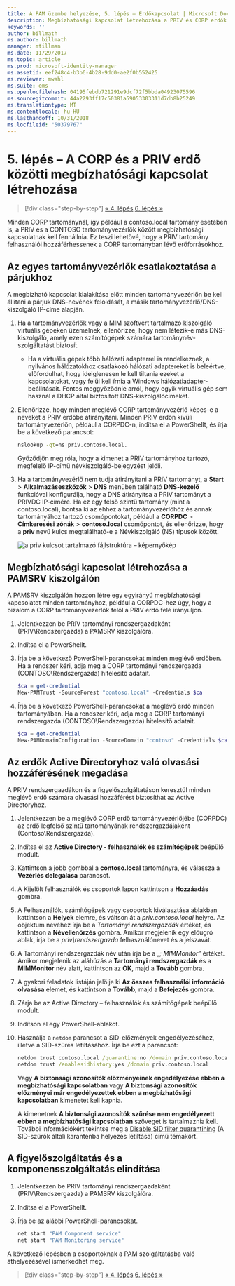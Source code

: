 ```yaml
---
title: A PAM üzembe helyezése, 5. lépés – Erdőkapcsolat | Microsoft Docs
description: Megbízhatósági kapcsolat létrehozása a PRIV és CORP erdők között, hogy a PRIV rendszerjogosultságú felhasználói a CORP erőforrásaihoz is hozzáférjenek.
keywords: ''
author: billmath
ms.author: billmath
manager: mtillman
ms.date: 11/29/2017
ms.topic: article
ms.prod: microsoft-identity-manager
ms.assetid: eef248c4-b3b6-4b28-9dd0-ae2f0b552425
ms.reviewer: mwahl
ms.suite: ems
ms.openlocfilehash: 04195febdb721291e9dcf72f5bbda04923075596
ms.sourcegitcommit: 44a2293ff17c50381a59053303311d7db8b25249
ms.translationtype: MT
ms.contentlocale: hu-HU
ms.lasthandoff: 10/31/2018
ms.locfileid: "50379767"
---
```

# <a name="step-5--establish-trust-between-priv-and-corp-forests"></a>5. lépés – A CORP és a PRIV erdő közötti megbízhatósági kapcsolat létrehozása

> [!div class="step-by-step"]
> [« 4. lépés](step-4-install-mim-components-on-pam-server.md)
> [6. lépés »](step-6-transition-group-to-pam.md)

Minden CORP tartománynál, így például a contoso.local tartomány esetében is, a PRIV és a CONTOSO tartományvezérlők között megbízhatósági kapcsolatnak kell fennállnia. Ez teszi lehetővé, hogy a PRIV tartomány felhasználói hozzáférhessenek a CORP tartományban lévő erőforrásokhoz.

## <a name="connect-each-domain-controller-to-its-counterpart"></a>Az egyes tartományvezérlők csatlakoztatása a párjukhoz

A megbízható kapcsolat kialakítása előtt minden tartományvezérlőn be kell állítani a párjuk DNS-nevének feloldását, a másik tartományvezérlő/DNS-kiszolgáló IP-címe alapján.

1.  Ha a tartományvezérlők vagy a MIM szoftvert tartalmazó kiszolgáló virtuális gépeken üzemelnek, ellenőrizze, hogy nem létezik-e más DNS-kiszolgáló, amely ezen számítógépek számára tartománynév-szolgáltatást biztosít.
    - Ha a virtuális gépek több hálózati adapterrel is rendelkeznek, a nyilvános hálózatokhoz csatlakozó hálózati adaptereket is beleértve, előfordulhat, hogy ideiglenesen le kell tiltania ezeket a kapcsolatokat, vagy felül kell írnia a Windows hálózatiadapter-beállításait. Fontos meggyőződnie arról, hogy egyik virtuális gép sem használ a DHCP által biztosított DNS-kiszolgálócímeket.

2.  Ellenőrizze, hogy minden meglévő CORP tartományvezérlő képes-e a neveket a PRIV erdőbe átirányítani. Minden PRIV erdőn kívüli tartományvezérlőn, például a CORPDC-n, indítsa el a PowerShellt, és írja be a következő parancsot:

    ```cmd
    nslookup -qt=ns priv.contoso.local.
    ```
    Győződjön meg róla, hogy a kimenet a PRIV tartományhoz tartozó, megfelelő IP-című névkiszolgáló-bejegyzést jelöli.

3.  Ha a tartományvezérlő nem tudja átirányítani a PRIV tartományt, a **Start** > **Alkalmazáseszközök** > **DNS** menüben található **DNS-kezelő** funkcióval konfigurálja, hogy a DNS átirányítsa a PRIV tartományt a PRIVDC IP-címére. Ha ez egy felső szintű tartomány (mint a contoso.local), bontsa ki az ehhez a tartományvezérlőhöz és annak tartományához tartozó csomópontokat, például a **CORPDC** > **Címkeresési zónák** > **contoso.local** csomópontot, és ellenőrizze, hogy a **priv** nevű kulcs megtalálható-e a Névkiszolgáló (NS) típusok között.

    ![a priv kulcsot tartalmazó fájlstruktúra – képernyőkép](./media/PAM_GS_DNS_Manager.png)

## <a name="establish-trust-on-pamsrv"></a>Megbízhatósági kapcsolat létrehozása a PAMSRV kiszolgálón

A PAMSRV kiszolgálón hozzon létre egy egyirányú megbízhatósági kapcsolatot minden tartományhoz, például a CORPDC-hez úgy, hogy a bizalom a CORP tartományvezérlők felől a PRIV erdő felé irányuljon.

1. Jelentkezzen be PRIV tartományi rendszergazdaként (PRIV\Rendszergazda) a PAMSRV kiszolgálóra.

2.  Indítsa el a PowerShellt.

3.  Írja be a következő PowerShell-parancsokat minden meglévő erdőben. Ha a rendszer kéri, adja meg a CORP tartományi rendszergazda (CONTOSO\Rendszergazda) hitelesítő adatait.

    ```PowerShell
    $ca = get-credential
    New-PAMTrust -SourceForest "contoso.local" -Credentials $ca
    ```

4.  Írja be a következő PowerShell-parancsokat a meglévő erdő minden tartományában. Ha a rendszer kéri, adja meg a CORP tartományi rendszergazda (CONTOSO\Rendszergazda) hitelesítő adatait.

    ```PowerShell
    $ca = get-credential
    New-PAMDomainConfiguration -SourceDomain "contoso" -Credentials $ca
    ```

## <a name="give-forests-read-access-to-active-directory"></a>Az erdők Active Directoryhoz való olvasási hozzáférésének megadása

A PRIV rendszergazdákon és a figyelőszolgáltatáson keresztül minden meglévő erdő számára olvasási hozzáférést biztosíthat az Active Directoryhoz.

1. Jelentkezzen be a meglévő CORP erdő tartományvezérlőjébe (CORPDC) az erdő legfelső szintű tartományának rendszergazdájaként (Contoso\Rendszergazda).  
2. Indítsa el az **Active Directory - felhasználók és számítógépek** beépülő modult.  
3. Kattintson a jobb gombbal a **contoso.local** tartományra, és válassza a **Vezérlés delegálása** parancsot.  
4. A Kijelölt felhasználók és csoportok lapon kattintson a **Hozzáadás** gombra.  
5. A Felhasználók, számítógépek vagy csoportok kiválasztása ablakban kattintson a **Helyek** elemre, és váltson át a *priv.contoso.local* helyre.  Az objektum nevéhez írja be a *Tartományi rendszergazdák* értéket, és kattintson a **Névellenőrzés** gombra. Amikor megjelenik egy előugró ablak, írja be a *priv\rendszergazda* felhasználónevet és a jelszavát.  
6. A Tartományi rendszergazdák név után írja be a „*; MIMMonitor*” értéket. Amikor megjelenik az aláhúzás a **Tartományi rendszergazdák** és a **MIMMonitor** név alatt, kattintson az **OK**, majd a **Tovább** gombra.  
7. A gyakori feladatok listáján jelölje ki **Az összes felhasználói információ olvasása** elemet, és kattintson a **Tovább**, majd a **Befejezés** gombra.  
8. Zárja be az Active Directory – felhasználók és számítógépek beépülő modult.

9. Indítson el egy PowerShell-ablakot.
10. Használja a `netdom` parancsot a SID-előzmények engedélyezéséhez, illetve a SID-szűrés letiltásához. Írja be ezt a parancsot:
    ```cmd
    netdom trust contoso.local /quarantine:no /domain priv.contoso.local
    netdom trust /enablesidhistory:yes /domain priv.contoso.local
    ```
    Vagy **A biztonsági azonosítók előzményeinek engedélyezése ebben a megbízhatósági kapcsolatban** vagy **A biztonsági azonosítók előzményei már engedélyezettek ebben a megbízhatósági kapcsolatban** kimenetet kell kapnia.

    A kimenetnek **A biztonsági azonosítók szűrése nem engedélyezett ebben a megbízhatósági kapcsolatban** szöveget is tartalmaznia kell. További információkért tekintse meg a [Disable SID filter quarantining](http://technet.microsoft.com/library/cc772816.aspx) (A SID-szűrők általi karanténba helyezés letiltása) című témakört.

## <a name="start-the-monitoring-and-component-services"></a>A figyelőszolgáltatás és a komponensszolgáltatás elindítása

1.  Jelentkezzen be PRIV tartományi rendszergazdaként (PRIV\Rendszergazda) a PAMSRV kiszolgálóra.

2.  Indítsa el a PowerShellt.

3.  Írja be az alábbi PowerShell-parancsokat.

    ```cmd
    net start "PAM Component service"
    net start "PAM Monitoring service"
    ```

A következő lépésben a csoportoknak a PAM szolgáltatásba való áthelyezésével ismerkedhet meg.

> [!div class="step-by-step"]
> [« 4. lépés](step-4-install-mim-components-on-pam-server.md)
> [6. lépés »](step-6-transition-group-to-pam.md)
